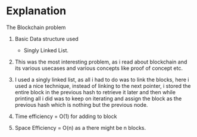 # Explanation

The Blockchain problem

1. Basic Data structure used
    - Singly Linked List.

2. This was the most interesting problem, as i read about blockchain and its various usecases and various concepts like proof of concept etc.

3. I used a singly linked list, as all i had to do was to link the blocks,
    here i used a nice technique, instead of linking to the next pointer, i stored the entire block in the previous hash to retrieve it later and then while printing all i did was to keep on iterating and assign the block as the previous hash which is nothing but the previous node.
4. Time efficiency = O(1) for adding to block

5. Space Efficiency = O(n) as a there might be n blocks.